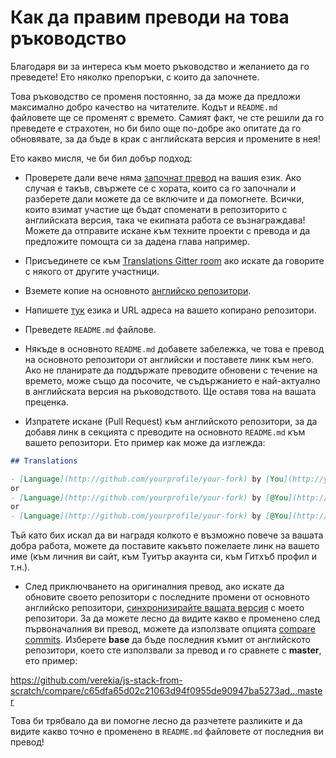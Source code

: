 # Как да правим преводи на това ръководство

Благодаря ви за интереса към моето ръководство и желанието да го преведете! Ето няколко препоръки, с които да започнете.

Това ръководство се променя постоянно, за да може да предложи максимално добро качество на читателите. Кодът и `README.md` файловете ще се променят с времето. Самият факт, че сте решили да го преведете е страхотен, но би било още по-добре ако опитате да го обновявате, за да бъде в крак с английската версия и промените в нея!

Ето какво мисля, че би бил добър подход:

- Проверете дали вече няма [започнат превод](https://github.com/verekia/js-stack-from-scratch/issues/147) на вашия език. Ако случая е такъв, свържете се с хората, които са го започнали и разберете дали можете да се включите и да помогнете. Всички, които взимат участие ще бъдат споменати в репозиторито с английската версия, така че екипната работа се възнаграждава! Можете да отправите искане към техните проекти с превода и да предложите помощта си за дадена глава например.

- Присъединете се към [Translations Gitter room](https://gitter.im/js-stack-from-scratch/Translations) ако искате да говорите с някого от другите участници.

- Вземете копие на основното [английско репозитори](https://github.com/verekia/js-stack-from-scratch).

- Напишете [тук](https://github.com/verekia/js-stack-from-scratch/issues/147) езика и URL адреса на вашето копирано репозитори.

- Преведете `README.md` файлове.

- Някъде в основното `README.md` добавете забележка, че това е превод на основното репозитори от английски и поставете линк към него. Ако не планирате да поддържате преводите обновени с течение на времето, може също да посочите, че съдържанието е най-актуално в английската версия на ръководството. Ще оставя това на вашата преценка.

- Изпратете искане (Pull Request) към английското репозитори, за да добавя линк в секцията с преводите на основното `README.md` към вашето репозитори. Ето пример как може да изглежда:

```md
## Translations

- [Language](http://github.com/yourprofile/your-fork) by [You](http://yourwebsite.com)
or
- [Language](http://github.com/yourprofile/your-fork) by [@You](http://twitter.com/yourprofile)
or
- [Language](http://github.com/yourprofile/your-fork) by [@You](http://github.com/yourprofile)
```

Тъй като бих искал да ви наградя колкото е възможно повече за вашата добра работа, можете да поставите какъвто пожелаете линк на вашето име (към личния ви сайт, към Туитър акаунта си, към Гитхъб профил и т.н.).

- След приключването на оригиналния превод, ако искате да обновите своето репозитори с последните промени от основното английско репозитори, [синхронизирайте вашата версия](https://help.github.com/articles/syncing-a-fork/) с моето репозитори. За да можете лесно да видите какво е променено след първоначалния ви превод, можете да използвате опцията [compare commits](https://help.github.com/articles/comparing-commits-across-time/#comparing-commits). Изберете **base** да бъде последния къмит от английското репозитори, което сте използвали за превод и го сравнете с **master**, ето пример:

<!-- markdownlint-disable MD034 -->
https://github.com/verekia/js-stack-from-scratch/compare/c65dfa65d02c21063d94f0955de90947ba5273ad...master
<!-- markdownlint-enable MD034 -->

Това би трябвало да ви помогне лесно да разчетете разликите и да видите какво точно е променено в `README.md` файловете от последния ви превод!
